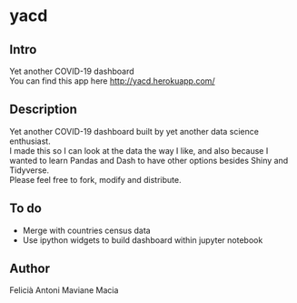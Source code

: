 # yacd

## Intro

Yet another COVID-19 dashboard  
You can find this app here http://yacd.herokuapp.com/

## Description

Yet another COVID-19 dashboard built by yet another data science enthusiast.  
I made this so I can look at the data the way I like, and also because I wanted to learn Pandas and Dash to have other options besides Shiny and Tidyverse.  
Please feel free to fork, modify and distribute.

## To do

- Merge with countries census data
- Use ipython widgets to build dashboard within jupyter notebook

## Author

Felicià Antoni Maviane Macia
